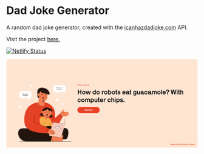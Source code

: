 # Dad Joke Generator

A random dad joke generator, created with the [icanhazdadjoke.com](https://icanhazdadjoke.com/) API.

Visit the project [here.](http://mt-dadjokes.netlify.com/)

[![Netlify Status](https://api.netlify.com/api/v1/badges/40abba66-dcc2-47ed-8645-b6c08952e23b/deploy-status)](https://app.netlify.com/sites/mt-dadjokes/deploys)

![alt text](https://github.com/murphytrueman/dadjokes/raw/master/dadjokes-cover.png "Dad Joke Generator Cover Screen")
